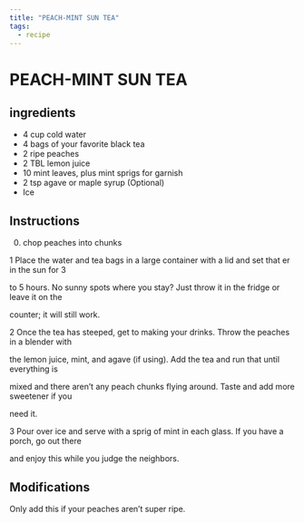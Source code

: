 ```yaml
---
title: "PEACH-MINT SUN TEA"
tags:
  - recipe
---
```


# PEACH-MINT SUN TEA

## ingredients
* 4 cup cold water
* 4 bags of your favorite black tea
* 2 ripe peaches
* 2 TBL lemon juice
* 10 mint leaves, plus mint sprigs for garnish
* 2 tsp agave or maple syrup (Optional)
* Ice


## Instructions
0. chop peaches into chunks

1 Place the water and tea bags in a large container with a lid and set that  er in the sun for 3

to 5 hours. No sunny spots where you stay? Just throw it in the fridge or leave it on the

counter; it will still work.

2 Once the tea has steeped, get to making your drinks. Throw the peaches in a blender with

the lemon juice, mint, and agave (if using). Add the tea and run that    until everything is

mixed and there aren’t any peach chunks flying around. Taste and add more sweetener if you

need it.

3 Pour over ice and serve with a sprig of mint in each glass. If you have a porch, go out there

and enjoy this    while you judge the neighbors.



## Modifications
Only add this if your peaches aren’t super ripe.




